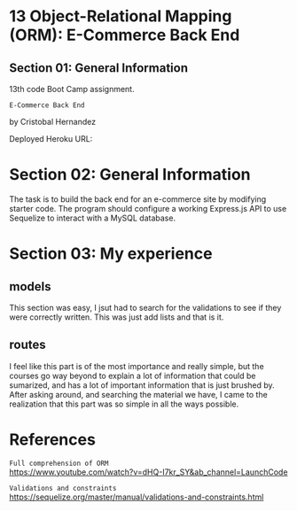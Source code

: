 # 13 Object-Relational Mapping (ORM): E-Commerce Back End
## Section 01: General Information
13th code Boot Camp assignment.

`E-Commerce Back End`

by Cristobal Hernandez

Deployed Heroku URL: 


# Section 02: General Information
The task is to build the back end for an e-commerce site by modifying starter code. The program should configure a working Express.js API to use Sequelize to interact with a MySQL database.

# Section 03: My experience
## models
This section was easy, I jsut had to search for the validations to see if they were correctly written. This was just add lists and that is it.

## routes
I feel like this part is of the most importance and really simple, but the courses go way beyond to explain a lot of information that could be sumarized, and has a lot of important information that is just brushed by.
After asking around, and searching the material we have, I came to the realization that this part was so simple in all the ways possible.

# References
`Full comprehension of ORM`
</br>
https://www.youtube.com/watch?v=dHQ-I7kr_SY&ab_channel=LaunchCode

`Validations and constraints`
</br>
https://sequelize.org/master/manual/validations-and-constraints.html

